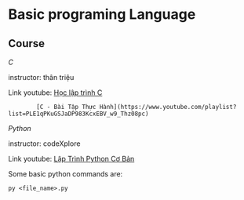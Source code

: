 # Basic programing Language
## Course

*C*

instructor: thân triệu

Link youtube: 	[Học lập trình C](https://www.youtube.com/playlist?list=PLE1qPKuGSJaBq4VFzTYrhzCiPvCoI8JDv)
			
			[C - Bài Tập Thực Hành](https://www.youtube.com/playlist?list=PLE1qPKuGSJaDP983KcxEBV_w9_Thz08pc)

*Python*

instructor: codeXplore

Link youtube: [Lập Trình Python Cơ Bản](https://www.youtube.com/playlist?list=PLJcWUrckOCKK7tXpLTJJsl1MD98bQHHOg)

Some basic python commands are:

```
py <file_name>.py
```
